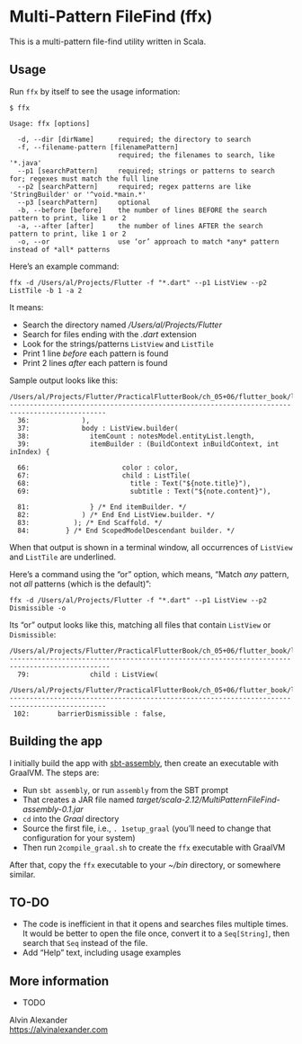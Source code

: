 # Multi-Pattern FileFind (ffx)

This is a multi-pattern file-find utility written in Scala.

## Usage

Run `ffx` by itself to see the usage information:

````
$ ffx

Usage: ffx [options]

  -d, --dir [dirName]      required; the directory to search
  -f, --filename-pattern [filenamePattern]
                           required; the filenames to search, like '*.java'
  --p1 [searchPattern]     required; strings or patterns to search for; regexes must match the full line
  --p2 [searchPattern]     required; regex patterns are like 'StringBuilder' or '^void.*main.*'
  --p3 [searchPattern]     optional
  -b, --before [before]    the number of lines BEFORE the search pattern to print, like 1 or 2
  -a, --after [after]      the number of lines AFTER the search pattern to print, like 1 or 2
  -o, --or                 use ‘or’ approach to match *any* pattern instead of *all* patterns
````

Here’s an example command:

````
ffx -d /Users/al/Projects/Flutter -f "*.dart" --p1 ListView --p2 ListTile -b 1 -a 2
````

It means:

- Search the directory named */Users/al/Projects/Flutter*
- Search for files ending with the *.dart* extension
- Look for the strings/patterns `ListView` and `ListTile`
- Print 1 line *before* each pattern is found
- Print 2 lines *after* each pattern is found

Sample output looks like this:

````
/Users/al/Projects/Flutter/PracticalFlutterBook/ch_05+06/flutter_book/lib/notes/NotesList.dart
----------------------------------------------------------------------------------------------
  36:             ),
  37:             body : ListView.builder(
  38:               itemCount : notesModel.entityList.length,
  39:               itemBuilder : (BuildContext inBuildContext, int inIndex) {

  66:                       color : color,
  67:                       child : ListTile(
  68:                         title : Text("${note.title}"),
  69:                         subtitle : Text("${note.content}"),

  81:               } /* End itemBuilder. */
  82:             ) /* End End ListView.builder. */
  83:           ); /* End Scaffold. */
  84:         } /* End ScopedModelDescendant builder. */
````

When that output is shown in a terminal window, all occurrences of `ListView` and `ListTile` are underlined.

Here’s a command using the “or” option, which means, “Match *any* pattern, not *all* patterns (which is the default)”:

````
ffx -d /Users/al/Projects/Flutter -f "*.dart" --p1 ListView --p2 Dismissible -o
````

Its “or” output looks like this, matching all files that contain `ListView` or `Dismissible`:

````
/Users/al/Projects/Flutter/PracticalFlutterBook/ch_05+06/flutter_book/lib/notes/NotesEntry.dart
-----------------------------------------------------------------------------------------------
  79:               child : ListView(

/Users/al/Projects/Flutter/PracticalFlutterBook/ch_05+06/flutter_book/lib/notes/NotesList.dart
----------------------------------------------------------------------------------------------
 102:       barrierDismissible : false,
````


## Building the app

I initially build the app with [sbt-assembly](https://github.com/sbt/sbt-assembly), then create an executable with GraalVM. The steps are:

- Run `sbt assembly`, or run `assembly` from the SBT prompt
- That creates a JAR file named *target/scala-2.12/MultiPatternFileFind-assembly-0.1.jar*
- `cd` into the *Graal* directory
- Source the first file, i.e., `. 1setup_graal` (you’ll need to change that configuration for your system)
- Then run `2compile_graal.sh` to create the `ffx` executable with GraalVM

After that, copy the `ffx` executable to your *~/bin* directory, or somewhere similar.



## TO-DO

- The code is inefficient in that it opens and searches files multiple times.
  It would be better to open the file once, convert it to a `Seq[String]`, then
  search that `Seq` instead of the file.
- Add “Help” text, including usage examples



## More information

- TODO

Alvin Alexander  
https://alvinalexander.com

